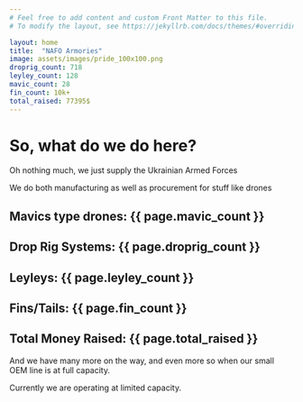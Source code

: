 ```yaml
---
# Feel free to add content and custom Front Matter to this file.
# To modify the layout, see https://jekyllrb.com/docs/themes/#overriding-theme-defaults

layout: home
title:  "NAFO Armories"
image: assets/images/pride_100x100.png
droprig_count: 718
leyley_count: 128
mavic_count: 28
fin_count: 10k+
total_raised: 77395$
---
```


# So, what do we do here?

Oh nothing much, we just supply the Ukrainian Armed Forces

We do both manufacturing as well as procurement for stuff like drones

<div class="stats">
	<div class="stats-item center">
		<h2>Mavics type drones: {{ page.mavic_count }}</h2>
	</div>
	<div class="stats-item center">
		<h2>Drop Rig Systems: {{ page.droprig_count }}</h2>
	</div>
	<div class="stats-item center">
		<h2>Leyleys: {{ page.leyley_count }}</h2>
	</div>
	<div class="stats-item center">
		<h2>Fins/Tails: {{ page.fin_count }}</h2>
	</div>
	<div class="stats-item center">
		<h2>Total Money Raised: {{ page.total_raised }}</h2>
	</div>
</div>

And we have many more on the way, and even more so when our small OEM line is at full capacity.

Currently we are operating at limited capacity.